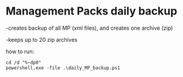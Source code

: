 # Management Packs daily backup

-creates backup of all MP (xml files), and creates one archive (zip)

-keeps up to 20 zip archives

how to run:
```batch
cd /d "%~dp0"
powershell.exe -file .\daily_MP_backup.ps1
```